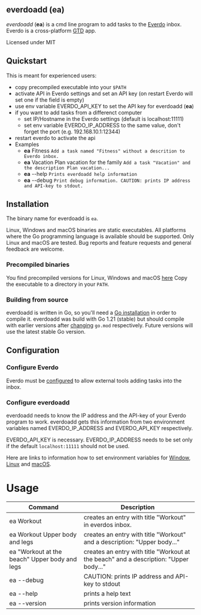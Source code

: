 
everdoadd (ea)
--------------
*everdoadd* (**ea**) is a cmd line program to add tasks to the [Everdo](everdo.net) inbox. Everdo is a cross-platform [GTD](https://en.wikipedia.org/wiki/Getting_Things_Done) app.

Licensed under MIT

## Quickstart

This is meant for experienced users:
- copy precompiled executable into your `$PATH`
- activate API in Everdo settings and set an API key (on restart Everdo will set one if the field is empty)
- use env variable EVERDO_API_KEY to set the API key for everdoadd (**ea**)
- if you want to add tasks from a differenct computer 
  - set IP/Hostname in the Everdo settings (default is localhost:11111)
  - set env variable EVERDO_IP_ADDRESS to the same value, don't forget the port (e.g. 192.168.10.1:12344) 
- restart everdo to activate the api
- Examples
  - **ea** Fitness `Add a task named "Fitness" without a descrition to Everdo inbox.`
  - **ea** Vacation Plan vacation for the family `Add a task "Vacation" and the description Plan vacation...`
  - **ea** --help `Prints everdoadd help information`
  - **ea** --debug `Print debug information. CAUTION: prints IP address and API-key to stdout.`
  
## Installation

The binary name for everdoadd is `ea`.

Linux, Windows and macOS binaries are static executables. All platforms where the Go programming language 
is available should be supported. Only Linux and macOS are tested. Bug reports and feature requests and general feedback are welcome.

### Precompiled binaries

You find precompiled versions for Linux, Windows and macOS [here](todo) Copy the executable to a directory in your `PATH`.  

### Building from source

everdoadd is written in Go, so you'll need a [Go installation](https://go.dev/) in order to compile it. everdoadd was build
with Go 1.21 (stable) but should compile with earlier versions after [changing](https://stackoverflow.com/questions/60675415/how-to-upgrade-the-go-version-in-a-go-mod) `go.mod` respectively. 
Future versions will use the latest stable Go version.  

## Configuration

### Configure Everdo

Everdo must be [configured](https://help.everdo.net/docs/advanced/api/) to allow external tools adding tasks into the inbox. 

### Configure everdoadd
everdoadd needs to know the IP address and the API-key of your Everdo program to work.
everdoadd gets this information from two environment variables named EVERDO_IP_ADDRESS and EVERDO_API_KEY respectively.

EVERDO_API_KEY is necessary. EVERDO_IP_ADDRESS needs to be set only if the default `localhost:11111` should not be used.

Here are links to information how to set environment variables for [Window](https://superuser.com/a/284351), [Linux](https://unix.stackexchange.com/a/117470) and [macOS](https://superuser.com/a/909769).



# Usage

| Command                                       | Description                                                                           |
|-----------------------------------------------|---------------------------------------------------------------------------------------|
| ea Workout                                    | creates an entry with title "Workout" in everdos inbox.                               |
| ea Workout Upper body and legs                | creates an entry with title "Workout" and a description: "Upper body..."              |
| ea "Workout at the beach" Upper body and legs | creates an entry with title "Workout at the beach" and a description: "Upper body..." |
| ea --debug                                    | CAUTION: prints IP address and API-key to stdout                                                            |
| ea --help                                     | prints a help text                                                                    |
| ea --version                                  | prints version information                                                            |

